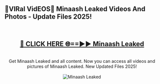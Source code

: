 <h2>🔴VIRal VidEOS🔴 Minaash Leaked Videos And Photos - Update Files 2025!</h2>
<br>
<div align="center">
<h2><a href="https://virallinks.top/odZfE0" rel="nofollow">🔴 CLICK HERE 🌐==►► Minaash Leaked</a></h2>
<br>
Get Minaash Leaked and all content. Now you can access all videos and pictures of Minaash Leaked. New Updated Files 2025!
<br>
<br>
<a href="https://virallinks.top/odZfE0" rel="nofollow" data-target="animated-image.originalLink"><img src="https://i.imgur.com/dJHk4Zq.gif)" alt="Minaash Leaked" style="max-width: 100%; display: inline-block;" data-target="animated-image.originalImage"></a>
</div>
<br>
